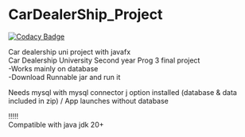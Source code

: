 # CarDealerShip_Project

[![Codacy Badge](https://api.codacy.com/project/badge/Grade/04f80139a3644964b6542ca24db2d6fc)](https://app.codacy.com/gh/HyperJAK/CarDealership-Maven-Runnable?utm_source=github.com&utm_medium=referral&utm_content=HyperJAK/CarDealership-Maven-Runnable&utm_campaign=Badge_Grade)

Car dealership uni project with javafx   
Car Dealership University Second year Prog 3 final project   
-Works mainly on database   
-Download Runnable jar and run it

Needs mysql with mysql connector j option installed (database & data included in zip) / App launches without database 

!!!!!  
Compatible with java jdk 20+

